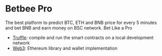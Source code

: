 # Betbee Pro

The best platform to predict BTC, ETH and BNB price for every 5 minutes and bet BNB and earn money on BSC network. Bet Like a Pro

- [Truffle](https://github.com/trufflesuite/truffle): compile and run the smart contracts on a local development network
- [Web3](https://github.com/ChainSafe/web3.js): Ethereum library and wallet implementation
